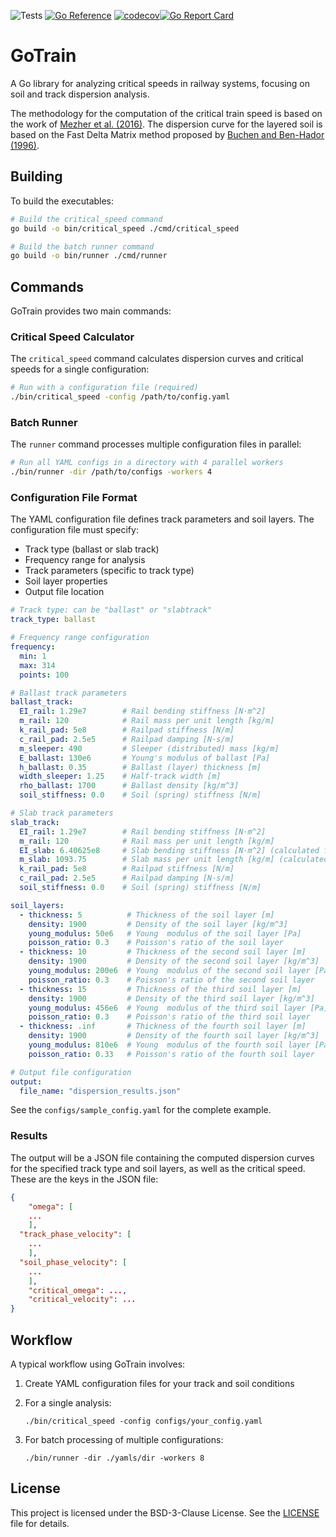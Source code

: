 ![Tests](https://github.com/PlatypusBytes/GoTrain/actions/workflows/go.yaml/badge.svg)
[![Go Reference](https://pkg.go.dev/badge/github.com/PlatypusBytes/GoTrain.svg)](https://pkg.go.dev/github.com/PlatypusBytes/GoTrain)
[![codecov](https://codecov.io/gh/PlatypusBytes/GoTrain/graph/badge.svg)](https://codecov.io/gh/PlatypusBytes/GoTrain)[![Go Report Card](https://goreportcard.com/badge/github.com/PlatypusBytes/GoTrain)](https://goreportcard.com/report/github.com/PlatypusBytes/GoTrain)


# GoTrain

A Go library for analyzing critical speeds in railway systems, focusing on soil and track dispersion analysis.

The methodology for the computation of the critical train speed is based on the work of [Mezher et al. (2016)](https://www.sciencedirect.com/science/article/abs/pii/S2214391215000239).
The dispersion curve for the layered soil is based on the Fast Delta Matrix method proposed by [Buchen and Ben-Hador (1996)](https://academic.oup.com/gji/article-lookup/doi/10.1111/j.1365-246X.1996.tb05642.x).


## Building

To build the executables:

```bash
# Build the critical_speed command
go build -o bin/critical_speed ./cmd/critical_speed

# Build the batch runner command
go build -o bin/runner ./cmd/runner
```

## Commands

GoTrain provides two main commands:

### Critical Speed Calculator

The `critical_speed` command calculates dispersion curves and critical speeds for a single configuration:

```bash
# Run with a configuration file (required)
./bin/critical_speed -config /path/to/config.yaml
```

### Batch Runner

The `runner` command processes multiple configuration files in parallel:

```bash
# Run all YAML configs in a directory with 4 parallel workers
./bin/runner -dir /path/to/configs -workers 4
```

### Configuration File Format

The YAML configuration file defines track parameters and soil layers. The configuration file must specify:

- Track type (ballast or slab track)
- Frequency range for analysis
- Track parameters (specific to track type)
- Soil layer properties
- Output file location

```yaml
# Track type: can be "ballast" or "slabtrack"
track_type: ballast

# Frequency range configuration
frequency:
  min: 1
  max: 314
  points: 100

# Ballast track parameters
ballast_track:
  EI_rail: 1.29e7        # Rail bending stiffness [N·m^2]
  m_rail: 120            # Rail mass per unit length [kg/m]
  k_rail_pad: 5e8        # Railpad stiffness [N/m]
  c_rail_pad: 2.5e5      # Railpad damping [N·s/m]
  m_sleeper: 490         # Sleeper (distributed) mass [kg/m]
  E_ballast: 130e6       # Young's modulus of ballast [Pa]
  h_ballast: 0.35        # Ballast (layer) thickness [m]
  width_sleeper: 1.25    # Half-track width [m]
  rho_ballast: 1700      # Ballast density [kg/m^3]
  soil_stiffness: 0.0    # Soil (spring) stiffness [N/m]

# Slab track parameters
slab_track:
  EI_rail: 1.29e7        # Rail bending stiffness [N·m^2]
  m_rail: 120            # Rail mass per unit length [kg/m]
  EI_slab: 6.40625e8     # Slab bending stiffness [N·m^2] (calculated from 30e9 * (1.25 * 0.35^3 / 12))
  m_slab: 1093.75        # Slab mass per unit length [kg/m] (calculated from 2500*1.25*0.35)
  k_rail_pad: 5e8        # Railpad stiffness [N/m]
  c_rail_pad: 2.5e5      # Railpad damping [N·s/m]
  soil_stiffness: 0.0    # Soil (spring) stiffness [N/m]

soil_layers:
  - thickness: 5          # Thickness of the soil layer [m]
    density: 1900         # Density of the soil layer [kg/m^3]
    young_modulus: 50e6   # Young  modulus of the soil layer [Pa]
    poisson_ratio: 0.3    # Poisson's ratio of the soil layer
  - thickness: 10         # Thickness of the second soil layer [m]
    density: 1900         # Density of the second soil layer [kg/m^3]
    young_modulus: 200e6  # Young  modulus of the second soil layer [Pa]
    poisson_ratio: 0.3    # Poisson's ratio of the second soil layer
  - thickness: 15         # Thickness of the third soil layer [m]
    density: 1900         # Density of the third soil layer [kg/m^3]
    young_modulus: 456e6  # Young  modulus of the third soil layer [Pa]
    poisson_ratio: 0.3    # Poisson's ratio of the third soil layer
  - thickness: .inf       # Thickness of the fourth soil layer [m]
    density: 1900         # Density of the fourth soil layer [kg/m^3]
    young_modulus: 810e6  # Young  modulus of the fourth soil layer [Pa]
    poisson_ratio: 0.33   # Poisson's ratio of the fourth soil layer

# Output file configuration
output:
  file_name: "dispersion_results.json"
```

See the `configs/sample_config.yaml` for the complete example.

### Results
The output will be a JSON file containing the computed dispersion curves for the specified track type and soil layers, as well as the critical speed. These are the keys in the JSON file:

```json
{
	"omega": [
    ...
    ],
  "track_phase_velocity": [
    ...
    ],
  "soil_phase_velocity": [
    ...
    ],
	"critical_omega": ...,
	"critical_velocity": ...
}
```

## Workflow

A typical workflow using GoTrain involves:

1. Create YAML configuration files for your track and soil conditions
2. For a single analysis:
   ```
   ./bin/critical_speed -config configs/your_config.yaml
   ```

3. For batch processing of multiple configurations:
   ```
   ./bin/runner -dir ./yamls/dir -workers 8
   ```

## License
This project is licensed under the BSD-3-Clause License. See the [LICENSE](LICENSE) file for details.